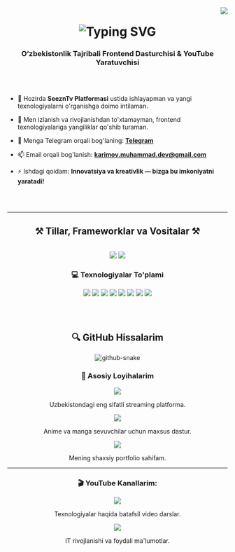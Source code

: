<img align="right" src="https://visitor-badge.laobi.icu/badge?page_id=Metasensei.Metasensei" /> 

<h1 align="center">
  <img src="https://readme-typing-svg.herokuapp.com?font=Fira+Code&weight=900&size=28&pause=1000&color=38B2AC&width=435&lines=Dunyoimga+Xush+Kelibsiz!+%F0%9F%8C%8D;Salam+Hammaga!+%F0%9F%9A%80;Muhammad+Karimov+!+" alt="Typing SVG" />
</h1>

<h3 align="center">O‘zbekistonlik Tajribali Frontend Dasturchisi & YouTube Yaratuvchisi</h3>

<br/><br/>

- 🔭 Hozirda **SeeznTv Platformasi** ustida ishlayapman va yangi texnologiyalarni o'rganishga doimo intilaman.
  
- 🌱 Men izlanish va rivojlanishdan to'xtamayman, frontend texnologiyalariga yangiliklar qo'shib turaman.

- 📝 Menga Telegram orqali bog'laning: [<b>Telegram</b>](https://t.me/Muhammad_Linkdev)

- 📫 Email orqali bog'lanish: **karimov.muhammad.dev@gmail.com**

- ⚡ Ishdagi qoidam: **Innovatsiya va kreativlik — bizga bu imkoniyatni yaratadi!**

<br/><br/>
<hr/>

<h2 align="center">⚒️ Tillar, Frameworklar va Vositalar ⚒️</h2>
<br/>
<div align="center">
    <img src="https://skillicons.dev/icons?i=html,css,bootstrap,sass,js,ts,jquery,react,redux,nextjs,tailwind,python" />
    <img src="https://skillicons.dev/icons?i=git,github,vite,vscode,figma,docker" /><br>
</div>

<h3 align="center">💻 Texnologiyalar To'plami</h3>
<div align="center">
    <img src="https://img.shields.io/badge/HTML5-FF5733?style=flat&logo=html5&logoColor=white" />
    <img src="https://img.shields.io/badge/CSS3-2965F1?style=flat&logo=css3&logoColor=white" />
    <img src="https://img.shields.io/badge/JavaScript-F7DF1E?style=flat&logo=javascript&logoColor=black" />
    <img src="https://img.shields.io/badge/React-61DAFB?style=flat&logo=react&logoColor=black" />
    <img src="https://img.shields.io/badge/Next.js-000000?style=flat&logo=next.js&logoColor=white" />
    <img src="https://img.shields.io/badge/TypeScript-007ACC?style=flat&logo=typescript&logoColor=white" />
    <img src="https://img.shields.io/badge/TailwindCSS-38B2AC?style=flat&logo=tailwind-css&logoColor=white" />
    <img src="https://img.shields.io/badge/Firebase-FFCA28?style=flat&logo=firebase&logoColor=white" />
</div>

<br/><br/>

<h2 align="center">🔍 GitHub Hissalarim</h2>
<div align="center">
  <picture>
  <source media="(prefers-color-scheme: dark)" srcset="github-snake-dark.svg" />
  <source media="(prefers-color-scheme: light)" srcset="github-snake.svg" />
  <img alt="github-snake" src="github-snake.svg" />
</picture>
</div>

<h3 align="center">🚀 Asosiy Loyihalarim</h3>
<div align="center">
    <a href="https://github.com/Metasensei/SeeznTv" target="_blank">
        <img src="https://img.shields.io/badge/SeeznTv-FF5733?style=flat&logo=github&logoColor=white" />
    </a>
    <p align="center">Uzbekistondagi eng sifatli streaming platforma.</p>
    <a href="https://github.com/Metasensei/AnimeApp" target="_blank">
        <img src="https://img.shields.io/badge/AnimeApp-2965F1?style=flat&logo=github&logoColor=white" />
    </a>
    <p align="center">Anime va manga sevuvchilar uchun maxsus dastur.</p>
    <a href="https://github.com/Metasensei/Portfolio" target="_blank">
        <img src="https://img.shields.io/badge/Portfolio-61DAFB?style=flat&logo=github&logoColor=black" />
    </a>
    <p align="center">Mening shaxsiy portfolio sahifam.</p>
</div>

<hr/>
<h3 align="center">🎬 YouTube Kanallarim:</h3>
<div align="center">
    <a href="https://www.youtube.com/channel/@metaKarimov" target="_blank">
        <img src="https://img.shields.io/badge/MetaSensei-FF5733?style=flat&logo=youtube&logoColor=white" />
    </a>
    <p align="center">Texnologiyalar haqida batafsil video darslar.</p>
    <a href="https://www.youtube.com/channel/UCQzjPZpeNKTo_b3uyQvmFdQ" target="_blank">
        <img src="https://img.shields.io/badge/TechMaster-2965F1?style=flat&logo=youtube&logoColor=white" />
    </a>
    <p align="center">IT rivojlanishi va foydali ma'lumotlar.</p>
</div>
